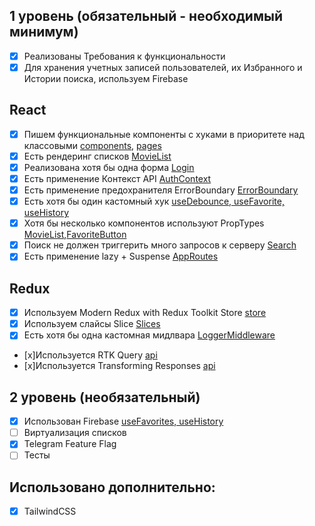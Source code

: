 ## 1 уровень (обязательный - необходимый минимум)

- [x] Реализованы Требования к функциональности
- [x] Для хранения учетных записей пользователей, их Избранного и Истории поиска, используем Firebase

## React

- [x] Пишем функциональные компоненты с хуками в приоритете над классовыми [components](/src/components/), [pages](src/pages/)
- [x] Есть рендеринг списков [MovieList](/src/components/MovieList.jsx)
- [x] Реализована хотя бы одна форма [Login](src/pages/Login.jsx)
- [x] Есть применение Контекст API [AuthContext](src/contexts/AuthContext.jsx)
- [x] Есть применение предохранителя ErrorBoundary [ErrorBoundary](src/components/ErrorBoundary.jsx)
- [x] Есть хотя бы один кастомный хук [useDebounce, useFavorite, useHistory](src/hooks/)
- [x] Хотя бы несколько компонентов используют PropTypes [MovieList](src/components/MovieList.jsx),[FavoriteButton](src/components/FavoriteButton.jsx)
- [x] Поиск не должен триггерить много запросов к серверу [Search](src/components/SearchComponent.jsx)
- [x] Есть применение lazy + Suspense [AppRoutes](src/routes/AppRoutes.jsx)

## Redux

- [x] Используем Modern Redux with Redux Toolkit Store [store](src/store/index.js)
- [x] Используем слайсы Slice [Slices](src/slices/)
- [x] Есть хотя бы одна кастомная мидлвара [LoggerMiddleware](src/middlewares/LoggerMiddleware.js)
- [x]Используется RTK Query [api](src/api/MoviesApi.js)
- [x]Используется Transforming Responses [api](src/api/MoviesApi.js)

## 2 уровень (необязательный)

- [x] Использован Firebase [useFavorites, useHistory](src/hooks/)
- [ ] Виртуализация списков
- [x] Telegram Feature Flag
- [ ] Тесты

## Использовано дополнительно:

- [x] TailwindCSS

